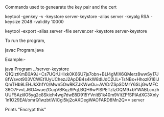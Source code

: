Commands used to genearate the key pair and the cert

keytool -genkey -v -keystore server-keystore -alias server -keyalg RSA -keysize 2048 -validity 10000

keytool -export -alias server -file server.cer -keystore server-keystore

To run the program,

javac Program.java

Example:-

java Program ../server-keystore Q1QiztKmB0A9J+Cs7UQrUHlxk0K66U7js7obn+BLl4gMIX6QMerz8wwSy17J8fWsvot903VCWEt1UyUChezJ2ApDB4s4kW8dlJdC2UL+TsNBx+Hhozl016IJQmTHb9LEHJkXhfY0/Mwn5OwRKZJKWwOu+AV/DrZSpSDMrY6SLjGwMFC36O7FvvLJ6O4wueZGuqVBKqz9PqLBQH6wPISPETzIzOQM9+bYWABLcozhUUF5AziiIO5yg2c8Skich4wg7dwB5D915YVnltB1k40m9VItZFfSPIAdXC3Xnly1n1O29EAl/omrQ1wzbtiWiCgi5kj2oAXDegWAOFARD8Mn2Q== server

Prints "Encrypt this"
